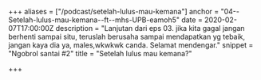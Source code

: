 +++
aliases = ["/podcast/setelah-lulus-mau-kemana"]
anchor = "04--Setelah-lulus-mau-kemana--ft--mhs-UPB-eamoh5"
date = 2020-02-07T17:00:00Z
description = "Lanjutan dari eps 03. jika kita gagal jangan berhenti sampai situ, teruslah berusaha sampai mendapatkan yg tebaik, jangan kaya dia ya, males,wkwkwk canda. Selamat mendengar."
snippet = "Ngobrol santai #2"
title = "Setelah lulus mau kemana?"

+++
